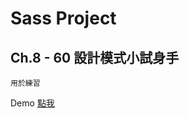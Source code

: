 # Sass Project
## Ch.8 - 60 設計模式小試身手
```
用於練習
```

Demo <a href="https://rexhung0302.github.io/Hexschool-project/SassProject-8-60/html/index.html">點我</a>
